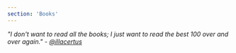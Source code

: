 ```yaml
---
section: 'Books'
---
```


_"I don't want to read all the books; I just want to read the best 100 over and over again." - [@illacertus](https://www.youtube.com/@Illacertus/featured)_
